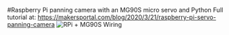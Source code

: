 #Raspberry Pi panning camera with an MG90S micro servo and Python
Full tutorial at: https://makersportal.com/blog/2020/3/21/raspberry-pi-servo-panning-camera
![RPi + MG90S Wiring](https://static1.squarespace.com/static/59b037304c0dbfb092fbe894/t/5e780e8a17689320401e6773/1584926358149/MG90S_wiring_RPI.png?format=750w)
